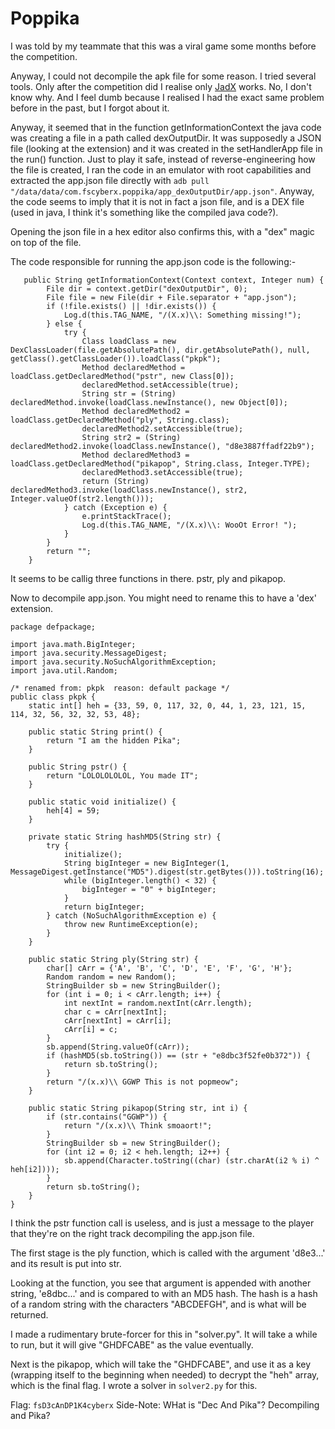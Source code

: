 # Poppika

I was told by my teammate that this was a viral game some months before the competition.

Anyway, I could not decompile the apk file for some reason. I tried several tools. Only after the competition did I realise only [JadX](https://github.com/skylot/jadx)
works. No, I don't know why. And I feel dumb because I realised I had the exact same problem before in the past, but I forgot about it.

Anyway, it seemed that in the function getInformationContext the java code was creating a file in a path called dexOutputDir. It was supposedly a JSON file (looking at the extension)
and it was created in the setHandlerApp file in the run() function. Just to play it safe, instead of reverse-engineering how the file is created, I ran the code in an emulator with root capabilities and extracted the app.json file directly
with `adb pull "/data/data/com.fscyberx.poppika/app_dexOutputDir/app.json"`. Anyway, the code seems to imply that it is not in fact a json file, and is a DEX file (used in java, I think it's something like the compiled java code?).

Opening the json file in a hex editor also confirms this, with a "dex" magic on top of the file.

The code responsible for running the app.json code is the following:-
```
   public String getInformationContext(Context context, Integer num) {
        File dir = context.getDir("dexOutputDir", 0);
        File file = new File(dir + File.separator + "app.json");
        if (!file.exists() || !dir.exists()) {
            Log.d(this.TAG_NAME, "/(X.x)\\: Something missing!");
        } else {
            try {
                Class loadClass = new DexClassLoader(file.getAbsolutePath(), dir.getAbsolutePath(), null, getClass().getClassLoader()).loadClass("pkpk");
                Method declaredMethod = loadClass.getDeclaredMethod("pstr", new Class[0]);
                declaredMethod.setAccessible(true);
                String str = (String) declaredMethod.invoke(loadClass.newInstance(), new Object[0]);
                Method declaredMethod2 = loadClass.getDeclaredMethod("ply", String.class);
                declaredMethod2.setAccessible(true);
                String str2 = (String) declaredMethod2.invoke(loadClass.newInstance(), "d8e3887ffadf22b9");
                Method declaredMethod3 = loadClass.getDeclaredMethod("pikapop", String.class, Integer.TYPE);
                declaredMethod3.setAccessible(true);
                return (String) declaredMethod3.invoke(loadClass.newInstance(), str2, Integer.valueOf(str2.length()));
            } catch (Exception e) {
                e.printStackTrace();
                Log.d(this.TAG_NAME, "/(X.x)\\: WooOt Error! ");
            }
        }
        return "";
    }
```
It seems to be callig three functions in there. pstr, ply and pikapop.

Now to decompile app.json. You might need to rename this to have a 'dex' extension.

```
package defpackage;

import java.math.BigInteger;
import java.security.MessageDigest;
import java.security.NoSuchAlgorithmException;
import java.util.Random;

/* renamed from: pkpk  reason: default package */
public class pkpk {
    static int[] heh = {33, 59, 0, 117, 32, 0, 44, 1, 23, 121, 15, 114, 32, 56, 32, 32, 53, 48};

    public static String print() {
        return "I am the hidden Pika";
    }

    public String pstr() {
        return "LOLOLOLOLOL, You made IT";
    }

    public static void initialize() {
        heh[4] = 59;
    }

    private static String hashMD5(String str) {
        try {
            initialize();
            String bigInteger = new BigInteger(1, MessageDigest.getInstance("MD5").digest(str.getBytes())).toString(16);
            while (bigInteger.length() < 32) {
                bigInteger = "0" + bigInteger;
            }
            return bigInteger;
        } catch (NoSuchAlgorithmException e) {
            throw new RuntimeException(e);
        }
    }

    public static String ply(String str) {
        char[] cArr = {'A', 'B', 'C', 'D', 'E', 'F', 'G', 'H'};
        Random random = new Random();
        StringBuilder sb = new StringBuilder();
        for (int i = 0; i < cArr.length; i++) {
            int nextInt = random.nextInt(cArr.length);
            char c = cArr[nextInt];
            cArr[nextInt] = cArr[i];
            cArr[i] = c;
        }
        sb.append(String.valueOf(cArr));
        if (hashMD5(sb.toString()) == (str + "e8dbc3f52fe0b372")) {
            return sb.toString();
        }
        return "/(x.x)\\ GGWP This is not popmeow";
    }

    public static String pikapop(String str, int i) {
        if (str.contains("GGWP")) {
            return "/(x.x)\\ Think smoaort!";
        }
        StringBuilder sb = new StringBuilder();
        for (int i2 = 0; i2 < heh.length; i2++) {
            sb.append(Character.toString((char) (str.charAt(i2 % i) ^ heh[i2])));
        }
        return sb.toString();
    }
}
```

I think the pstr function call is useless, and is just a message to the player that they're on the right track decompiling the app.json file.

The first stage is the ply function, which is called with the argument 'd8e3...'
and its result is put into str.

Looking at the function, you see that argument is appended with another string, 'e8dbc...' and is compared to with an MD5 hash. The hash is a hash of a random string with the characters "ABCDEFGH", and is what will be returned.

I made a rudimentary brute-forcer for this in "solver.py". It will take a while to run, 
but it will give "GHDFCABE" as the value eventually.

Next is the pikapop, which will take the "GHDFCABE", and use it as a key (wrapping itself to the beginning when needed) to decrypt the "heh" array, which
is the final flag. I wrote a solver in `solver2.py` for this.

Flag: `fsD3cAnDP1K4cyberx`
Side-Note: WHat is "Dec And Pika"? Decompiling and Pika?
